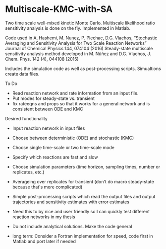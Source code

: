 # Multiscale-KMC-with-SA
Two time scale well-mixed kinetic Monte Carlo. Multiscale likelihood ratio sensitivity analysis is done on the fly. Implemented in Matlab.

Code used in A. Hashemi, M. Nunez, P. Plechac, D.G. Vlachos, “Stochastic Averaging and Sensitivity Analysis for Two Scale Reaction Networks” Journal of Chemical Physics 144, 074104 (2016)
Steady-state multiscale sensitivity analysis method developed in M. Núñez and D.G. Vlachos, J. Chem. Phys. 142 (4), 044108 (2015)

Includes the simulation code as well as post-processing scripts. Simualtions create data files.

To Do
- Read reaction network and rate information from an input file.
- Put modes for steady-state vs. transient
- fix rateeqns and props so that it works for a general network and is consistent between ODE and KMC

Desired functionality
- Input reaction network in input files
- Choose between deterministic (ODE) and stochastic (KMC)
- Choose single time-scale or two time-scale mode
- Specify which reactions are fast and slow
- Choose simulation parameters (time horizon, sampling times, number or replicates, etc.)
- Averageing over replicates for transient (don't do macro steady-state because that's more complicated)
- Simple post-processing scripts which read the output files and output trajectories and sensitivity estimates with error estimates

- Need this to by nice and user friendly so I can quickly test different reaction networks in my thesis
- Do not include analytical solutions. Make the code general
- long term: Consider a Fortran implementation for speed, code first in Matlab and port later if needed
